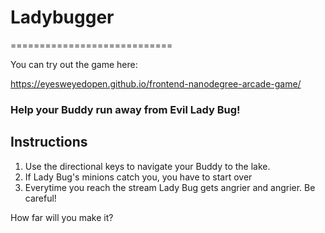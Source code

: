 # Ladybugger

============================ 

You can try out the game here:

https://eyesweyedopen.github.io/frontend-nanodegree-arcade-game/

### Help your Buddy run away from Evil Lady Bug!

## Instructions
1. Use the directional keys to navigate your Buddy to the lake.
2. If Lady Bug's minions catch you, you have to start over
3. Everytime you reach the stream Lady Bug gets angrier and angrier.  Be careful!


How far will you make it?
